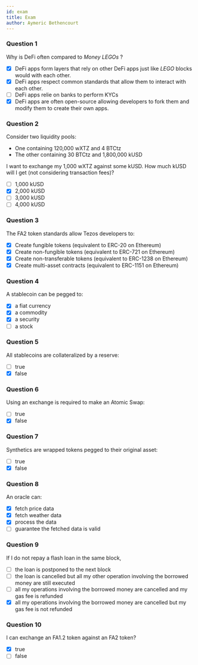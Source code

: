 ```yaml
---
id: exam
title: Exam
author: Aymeric Bethencourt
---
```


### Question 1

Why is DeFi often compared to _Money LEGOs_ ?

- [x] DeFi apps form layers that rely on other DeFi apps just like _LEGO_ blocks would with each other.
- [x] DeFi apps respect common standards that allow them to interact with each other.
- [ ] DeFi apps relie on banks to perform KYCs
- [x] DeFi apps are often open-source allowing developers to fork them and modify them to create their own apps.

### Question 2

Consider two liquidity pools:
- One containing 120,000 wXTZ and 4 BTCtz
- The other containing 30 BTCtz and 1,800,000 kUSD

I want to exchange my 1,000 wXTZ against some kUSD. How much kUSD will I get (not considering transaction fees)?

- [ ] 1,000 kUSD
- [x] 2,000 kUSD
- [ ] 3,000 kUSD
- [ ] 4,000 kUSD

### Question 3

The FA2 token standards allow Tezos developers to:

- [x] Create fungible tokens (equivalent to ERC-20 on Ethereum)
- [x] Create non-fungible tokens (equivalent to ERC-721 on Ethereum)
- [x] Create non-transferable tokens (equivalent to ERC-1238 on Ethereum)
- [x] Create multi-asset contracts (equivalent to ERC-1151 on Ethereum)

### Question 4

A stablecoin can be pegged to:

- [x] a fiat currency
- [x] a commodity
- [x] a security
- [ ] a stock

### Question 5

All stablecoins are collateralized by a reserve:

- [ ] true
- [x] false

### Question 6

Using an exchange is required to make an Atomic Swap:

- [ ] true
- [x] false

### Question 7

Synthetics are wrapped tokens pegged to their original asset:

- [ ] true
- [x] false

### Question 8

An oracle can:

- [x] fetch price data
- [x] fetch weather data
- [x] process the data
- [ ] guarantee the fetched data is valid

### Question 9

If I do not repay a flash loan in the same block,

- [ ] the loan is postponed to the next block
- [ ] the loan is cancelled but all my other operation involving the borrowed money are still executed
- [ ] all my operations involving the borrowed money are cancelled and my gas fee is refunded
- [x] all my operations involving the borrowed money are cancelled but my gas fee is not refunded

### Question 10

I can exchange an FA1.2 token against an FA2 token?

- [x] true
- [ ] false
